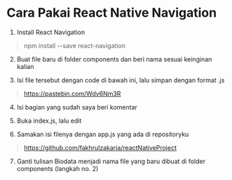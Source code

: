 # Cara Pakai React Native Navigation
1. Install  React Navigation
> npm install --save react-navigation

2. Buat file baru di folder components dan beri nama sesuai keinginan kalian

3. Isi file tersebut dengan code di bawah ini, lalu simpan dengan format .js
> https://pastebin.com/Wdv6Nm3R

4. Isi bagian yang sudah saya beri komentar

5. Buka index.js, lalu edit

6. Samakan isi filenya dengan app.js yang ada di repositoryku
>https://github.com/fakhrulzakaria/reactNativeProject

7. Ganti tulisan Biodata menjadi nama file yang baru dibuat di folder components (langkah no. 2)


